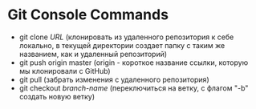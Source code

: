 # Git Console Commands
- git clone _URL_ (клонировать из удаленного репозитория к себе локально, в текущей директории создает папку с таким же названием, как и удаленный репозиторий)
- git push origin master (origin - короткое название ссылки, которую мы клонировали с GitHub)
- git pull (забрать изменения с удаленного репозитория)
- git checkout _branch-name_ (переключиться на ветку, с флагом "-b" создать новую ветку)
